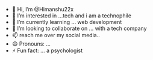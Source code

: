 - 👋 Hi, I’m @Himanshu22x
- 👀 I’m interested in ...tech and i am a technophile
- 🌱 I’m currently learning ... web development
- 💞️ I’m looking to collaborate on ... with a tech company
- 📫 reach me over my social media.. 
- 😄 Pronouns: ...
- ⚡ Fun fact: ... a psychologist 

<!---
Himanshu22x/Himanshu22x is a ✨ special ✨ repository because its `README.md` (this file) appears on your GitHub profile.
You can click the Preview link to take a look at your changes.
--->
